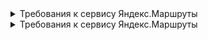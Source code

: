<details>
<summary>Требования к сервису Яндекс.Маршруты</summary>
### Чек-листы тут информация 
![Checkone](https://i.ibb.co/FBKnPdJ/image.jpg)
  </details>
<details>
<summary>Требования к сервису Яндекс.Маршруты</summary>
</details>
